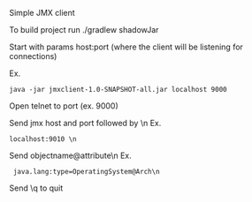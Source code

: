 Simple JMX client

To build project run ./gradlew shadowJar

Start with params host:port (where the client will be listening for connections)

Ex. 
```
java -jar jmxclient-1.0-SNAPSHOT-all.jar localhost 9000
```

Open telnet to port (ex. 9000)

Send jmx host and port followed by \n 
Ex. 
```
localhost:9010 \n
```
Send objectname@attribute\n 
Ex.
```
 java.lang:type=OperatingSystem@Arch\n
```

Send \q to quit